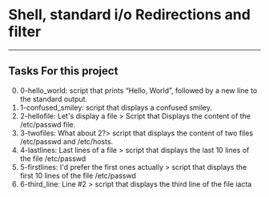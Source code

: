 # Shell, standard i/o Redirections and filter
******
## Tasks For this project
0. 0-hello_world: script that prints “Hello, World”, followed by a new line to the standard output.
1. 1-confused_smiley: script that displays a confused smiley.
2. 2-hellofile: Let's display a file > Script that  Displays the content of the /etc/passwd file.
3. 3-twofiles: What about 2?> script that displays the content of two files /etc/passwd and /etc/hosts.
4. 4-lastlines: Last lines of a file > script that displays the last 10 lines of the file /etc/passwd
5. 5-firstlines:  I'd prefer the first ones actually > script that displays the first 10 lines of the file /etc/passwd
6. 6-third_line: Line #2 > script that displays the third line of the file iacta
